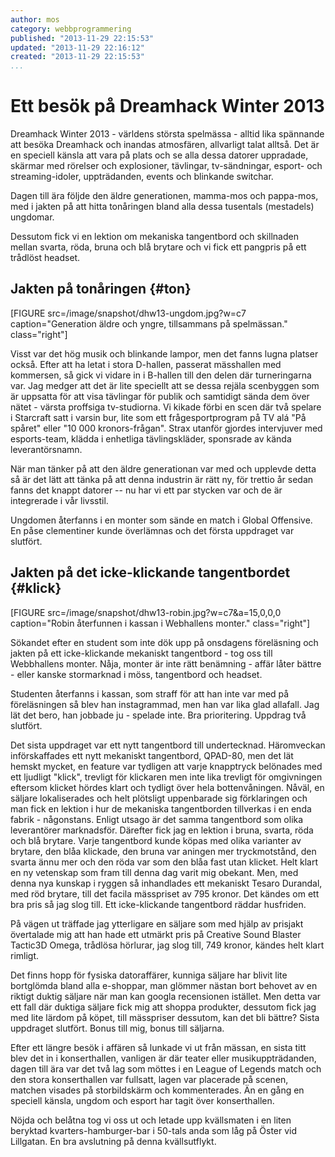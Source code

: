```yaml
---
author: mos
category: webbprogrammering
published: "2013-11-29 22:15:53"
updated: "2013-11-29 22:16:12"
created: "2013-11-29 22:15:53"
...
```

Ett besök på Dreamhack Winter 2013
==================================

Dreamhack Winter 2013 - världens största spelmässa - alltid lika spännande att besöka Dreamhack och inandas atmosfären, allvarligt talat alltså. Det är en speciell känsla att vara på plats och se alla dessa datorer uppradade, skärmar med rörelser och explosioner, tävlingar, tv-sändningar, esport- och streaming-idoler, uppträdanden, events och blinkande switchar.

Dagen till ära följde den äldre generationen, mamma-mos och pappa-mos, med i jakten på att hitta tonåringen bland alla dessa tusentals (mestadels) ungdomar.

Dessutom fick vi en lektion om mekaniska tangentbord och skillnaden mellan svarta, röda, bruna och blå brytare och vi fick ett pangpris på ett trådlöst headset. 

<!--more-->



Jakten på tonåringen {#ton}
----------------------------------------------

[FIGURE src=/image/snapshot/dhw13-ungdom.jpg?w=c7 caption="Generation äldre och yngre, tillsammans på spelmässan." class="right"]

Visst var det hög musik och blinkande lampor, men det fanns lugna platser också. Efter att ha letat i stora D-hallen, passerat mässhallen med kommersen, så gick vi vidare in i B-hallen till den delen där turneringarna var. Jag medger att det är lite speciellt att se dessa rejäla scenbyggen som är uppsatta för att visa tävlingar för publik och samtidigt sända dem över nätet - värsta proffsiga tv-studiorna. Vi kikade förbi en scen där två spelare i Starcraft satt i varsin bur, lite som ett frågesportprogram på TV alá "På spåret" eller "10 000 kronors-frågan". Strax utanför gjordes intervjuver med esports-team, klädda i enhetliga tävlingskläder, sponsrade av kända leverantörsnamn.

När man tänker på att den äldre generationan var med och upplevde detta så är det lätt att tänka på att denna industrin är rätt ny, för trettio år sedan fanns det knappt datorer -- nu har vi ett par stycken var och de är integrerade i vår livsstil. 

Ungdomen återfanns i en monter som sände en match i Global Offensive. En påse clementiner kunde överlämnas och det första uppdraget var slutfört.



Jakten på det icke-klickande tangentbordet {#klick}
-------------------------------------------------

[FIGURE src=/image/snapshot/dhw13-robin.jpg?w=c7&a=15,0,0,0 caption="Robin återfunnen i kassan i Webhallens monter." class="right"]

Sökandet efter en student som inte dök upp på onsdagens föreläsning och jakten på ett icke-klickande mekaniskt tangentbord - tog oss till Webbhallens monter. Nåja, monter är inte rätt benämning - affär låter bättre - eller kanske stormarknad i möss, tangentbord och headset.

Studenten återfanns i kassan, som straff för att han inte var med på föreläsningen så blev han instagrammad, men han var lika glad allafall. Jag lät det bero, han jobbade ju - spelade inte. Bra prioritering. Uppdrag två slutfört.

Det sista uppdraget var ett nytt tangentbord till undertecknad. Häromveckan införskaffades ett nytt mekaniskt tangentbord, QPAD-80, men det lät hemskt mycket, en feature var tydligen att varje knapptryck belönades med ett ljudligt "klick", trevligt för klickaren men inte lika trevligt för omgivningen eftersom klicket hördes klart och tydligt över hela bottenvåningen. Nåväl, en säljare lokaliserades och helt plötsligt uppenbarade sig förklaringen och man fick en lektion i hur de mekaniska tangentborden tillverkas i en enda fabrik - någonstans. Enligt utsago är det samma tangentbord som olika leverantörer marknadsför. Därefter fick jag en lektion i bruna, svarta, röda och blå brytare. Varje tangentbord kunde köpas med olika varianter av brytare, den blåa klickade, den bruna var aningen mer tryckmotstånd, den svarta ännu mer och den röda var som den blåa fast utan klicket. Helt klart en ny vetenskap som fram till denna dag varit mig obekant. Men, med denna nya kunskap  i ryggen så inhandlades ett mekaniskt Tesaro Durandal, med röd brytare, till det facila mässpriset av 795 kronor. Det kändes om ett bra pris så jag slog till. Ett icke-klickande tangentbord räddar husfriden.

På vägen ut träffade jag ytterligare en säljare som med hjälp av prisjakt övertalade mig att han hade ett utmärkt pris på Creative Sound Blaster Tactic3D Omega, trådlösa hörlurar, jag slog till, 749 kronor, kändes helt klart rimligt. 

Det finns hopp för fysiska datoraffärer, kunniga säljare har blivit lite bortglömda bland alla e-shoppar, man glömmer nästan bort behovet av en riktigt duktig säljare när man kan googla recensionen istället. Men detta var ett fall där duktiga säljare fick mig att shoppa produkter, dessutom fick jag med lite lärdom på köpet, till mässpriser dessutom, kan det bli bättre? Sista uppdraget slutfört. Bonus till mig, bonus till säljarna.

Efter ett längre besök i affären så lunkade vi ut från mässan, en sista titt blev det in i konserthallen, vanligen är där teater eller musikuppträdanden, dagen till ära var det två lag som möttes i en League of Legends match och den stora konserthallen var fullsatt, lagen var placerade på scenen, matchen visades på storbildskärm och kommenterades. Än en gång en speciell känsla, ungdom och esport har tagit över konserthallen.

Nöjda och belåtna tog vi oss ut och letade upp kvällsmaten i en liten beryktad kvarters-hamburger-bar i 50-tals anda som låg på Öster vid Lillgatan. En bra avslutning på denna kvällsutflykt.
